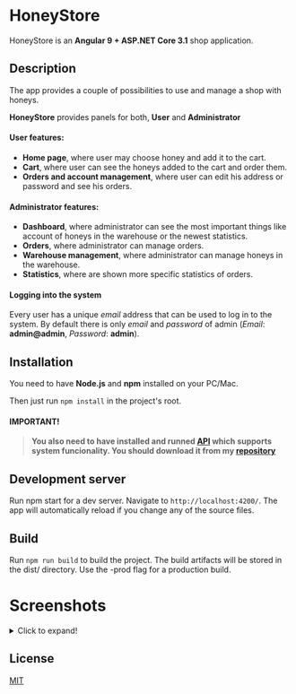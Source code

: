 # HoneyStore

HoneyStore is an **Angular 9 + ASP.NET Core 3.1** shop application.

## Description
The app provides a couple of possibilities to use and manage a shop with honeys.

**HoneyStore** provides panels for both, **User** and **Administrator**
#### User features:
* **Home page**, where user may choose honey and add it to the cart.
* **Cart**, where user can see the honeys added to the cart and order them.
* **Orders and account management**, where user can edit his address or password and see his orders.

#### Administrator features:
* **Dashboard**, where administrator can see the most important things like account of honeys in the warehouse or the newest statistics.
* **Orders**, where administrator can manage orders.
* **Warehouse management**, where administrator can manage honeys in the warehouse.
* **Statistics**, where are shown more specific statistics of orders.
#### Logging into the system
Every user has a unique *email* address that can be used to log in to the system. By default there is only *email* and *password* of admin (*Email*: **admin@admin**, *Password*: **admin**).

## Installation
You need to have **Node.js** and **npm** installed on your PC/Mac.

Then just run `npm install` in the project's root.

#### IMPORTANT!
>**You also need to have installed and runned [API](https://github.com/TomWia9/HoneyStore-ASP.NET-CORE) which supports system funcionality.
You should download it from my [repository](https://github.com/TomWia9/HoneyStore-ASP.NET-CORE)**
## Development server
Run npm start for a dev server. Navigate to `http://localhost:4200/`. The app will automatically reload if you change any of the source files.

## Build

Run `npm run build` to build the project. The build artifacts will be stored in the dist/ directory. Use the -prod flag for a production build.

# Screenshots
<details>
  <summary>Click to expand!</summary>
  
  #### Checkout view
  <img src="screen-shots/Adnotacja 2020-10-06 143344.jpg" width="500">
  
  #### Orders and account management view
  <img src="screen-shots/Adnotacja 2020-10-06 144552.jpg" width="500">

  #### Order detail view
  <img src="screen-shots/Adnotacja 2020-10-06 145555.jpg" width="500">
  
  #### Admin dashboard view
  <img src="screen-shots/Adnotacja 2020-10-06 145953.jpg" width="500">
  
  #### Admin orders management view
  <img src="screen-shots/Adnotacja 2020-10-06 145952.jpg" width="500">
  
  #### Statistics view
  <img src="screen-shots/Adnotacja 2020-10-06 145931.jpg" width="500">
  
  #### Warehouse managament view
  <img src="screen-shots/Adnotacja 2020-10-06 145859.jpg" width="500">
  
  #### Home page view
  <img src="screen-shots/Adnotacja 2020-10-06 143522.jpg" width="500">
  
</details>

## License
[MIT](https://choosealicense.com/licenses/mit)
